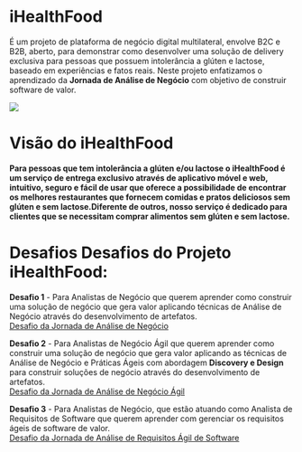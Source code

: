 # iHealthFood
É um projeto de plataforma de negócio digital multilateral, envolve B2C e B2B, aberto, para demonstrar como desenvolver uma solução de delivery exclusiva para pessoas que possuem intolerância a glúten e lactose, baseado em experiências e fatos reais. Neste projeto enfatizamos o aprendizado da **Jornada de Análise de Negócio** com objetivo de construir software de valor.

![](http://www.etecnologia.com.br/images/fars/banner-ihealthfood.png)

# Visão do iHealthFood
**Para pessoas que tem intolerância a glúten e/ou lactose o iHealthFood é um serviço de entrega exclusivo através de aplicativo móvel e web, intuitivo, seguro e fácil de usar que oferece a possibilidade de encontrar os melhores restaurantes que fornecem comidas e pratos deliciosos sem glúten e sem lactose.Diferente de outros, nosso serviço é dedicado para clientes que se necessitam comprar alimentos sem glúten e sem lactose.**

# Desafios Desafios do Projeto iHealthFood:

**Desafio 1** - Para Analistas de Negócio que querem aprender como construir uma solução de negócio que gera valor aplicando técnicas de Análise de Negócio através do desenvolvimento de artefatos. <BR>
[Desafio da Jornada de Análise de Negócio](https://github.com/Rildosan/iHealthFood-AN) 

**Desafio 2** - Para Analistas de Negócio Ágil que querem aprender como construir uma solução de negócio que gera valor aplicando as técnicas de Análise de Negócio e Práticas Ágeis com  abordagem **Discovery e Design** para construir soluções de negócio através 
do desenvolvimento de artefatos. <BR>
[Desafio da Jornada de Análise de Negócio Ágil](https://github.com/Rildosan/iHealthFood-AA)

**Desafio 3** - Para Analistas de Negócio, que estão atuando como Analista de Requisitos de Software que querem aprender com gerenciar os requisitos ágeis de software de valor.<BR>
[Desafio da Jornada de Análise de Requisitos Ágil de Software](https://github.com/Rildosan/iHeathFood-AR)


